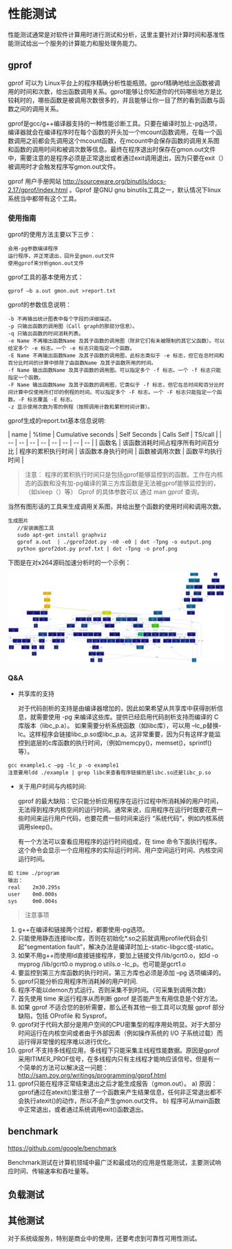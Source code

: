 # 性能测试

性能测试通常是对软件计算用时进行测试和分析，这里主要针对计算时间和基准性能测试给出一个服务的计算能力和服处理务能力。

## gprof

gprof 可以为 Linux平台上的程序精确分析性能瓶颈。gprof精确地给出函数被调用的时间和次数，给出函数调用关系。gprof能够让你知道你的代码哪些地方是比较耗时的，哪些函数是被调用次数很多的，并且能够让你一目了然的看到函数与函数之间的调用关系。

gprof是gcc/g++编译器支持的一种性能诊断工具。只要在编译时加上-pg选项，编译器就会在编译程序时在每个函数的开头加一个mcount函数调用，在每一个函数调用之前都会先调用这个mcount函数，在mcount中会保存函数的调用关系图和函数的调用时间和被调次数等信息。最终在程序退出时保存在gmon.out文件中，需要注意的是程序必须是正常退出或者通过exit调用退出，因为只要在exit（）被调用时才会触发程序写gmon.out文件。

gprof 用户手册网站 http://sourceware.org/binutils/docs-2.17/gprof/index.html 。Gprof 是GNU gnu binutils工具之一，默认情况下linux系统当中都带有这个工具。

### 使用指南
gprof的使用方法主要以下三步：
```
会用-pg参数编译程序
运行程序，并正常退出，回升呈gmon.out文件
使用gprof来分析gmon.out文件
```
gprof工具的基本使用方式：
```
gprof –b a.out gmon.out >report.txt
```
gprof的参数信息说明：
```
-b 不再输出统计图表中每个字段的详细描述。
-p 只输出函数的调用图（Call graph的那部分信息）。
-q 只输出函数的时间消耗列表。
-e Name 不再输出函数Name 及其子函数的调用图（除非它们有未被限制的其它父函数）。可以给定多个 -e 标志。一个 -e 标志只能指定一个函数。
-E Name 不再输出函数Name 及其子函数的调用图，此标志类似于 -e 标志，但它在总时间和百分比时间的计算中排除了由函数Name 及其子函数所用的时间。
-f Name 输出函数Name 及其子函数的调用图。可以指定多个 -f 标志。一个 -f 标志只能指定一个函数。
-F Name 输出函数Name 及其子函数的调用图，它类似于 -f 标志，但它在总时间和百分比时间计算中仅使用所打印的例程的时间。可以指定多个 -F 标志。一个 -F 标志只能指定一个函数。-F 标志覆盖 -E 标志。
-z 显示使用次数为零的例程（按照调用计数和累积时间计算）。
```
gprof生成的report.txt基本信息说明:

| name | %time | Cumulative seconds | Self Seconds | Calls Self | TS/call |
| -- | -- | -- | -- | -- | -- | -- | -- |
| 函数名 | 该函数消耗时间占程序所有时间百分比 | 程序的累积执行时间 | 该函数本身执行时间 | 函数被调用次数 | 函数平均执行时间 |

> 注意：
程序的累积执行时间只是包括gprof能够监控到的函数。工作在内核态的函数和没有加-pg编译的第三方库函数是无法被gprof能够监控到的，（如sleep（）等）
Gprof 的具体参数可以 通过 man gprof 查询。

当然有图形话的工具来生成调用关系图，并给出整个函数的使用时间和调用次数。
```
生成图片
   //安装画图工具
   sudo apt-get install graphviz  
   gprof a.out  | ./gprof2dot.py -n0 -e0 | dot -Tpng -o output.png 
   python gprof2dot.py prof.txt | dot -Tpng -o prof.png 
```
下图是在对x264源码加速分析时的一个示例：

![性能分析图](test.png)

### Q&A
* 共享库的支持

  对于代码剖析的支持是由编译器增加的，因此如果希望从共享库中获得剖析信息，就需要使用 -pg 来编译这些库。提供已经启用代码剖析支持而编译的 C 库版本（libc_p.a）。
 如果需要分析系统函数（如libc库），可以用 –lc_p替换-lc。这样程序会链接libc_p.so或libc_p.a。这非常重要，因为只有这样才能监控到底层的c库函数的执行时间，（例如memcpy()，memset()，sprintf()等）。
 ```
gcc example1.c –pg -lc_p -o example1
注意要用ldd ./example | grep libc来查看程序链接的是libc.so还是libc_p.so
```

* 关于用户时间与内核时间:

  gprof 的最大缺陷：它只能分析应用程序在运行过程中所消耗掉的用户时间，无法得到程序内核空间的运行时间。通常来说，应用程序在运行时既要花费一些时间来运行用户代码，也要花费一些时间来运行 “系统代码”，例如内核系统调用sleep()。
  
  有一个方法可以查看应用程序的运行时间组成，在 time 命令下面执行程序。这个命令会显示一个应用程序的实际运行时间、用户空间运行时间、内核空间运行时间。
```
如 time ./program
输出：
real    2m30.295s
user    0m0.000s
sys     0m0.004s
```

> 注意事项
1. g++在编译和链接两个过程，都要使用-pg选项。
2. 只能使用静态连接libc库，否则在初始化*.so之前就调用profile代码会引起“segmentation fault”，解决办法是编译时加上-static-libgcc或-static。
3. 如果不用g++而使用ld直接链接程序，要加上链接文件/lib/gcrt0.o，如ld -o myprog /lib/gcrt0.o myprog.o utils.o -lc_p。也可能是gcrt1.o
4. 要监控到第三方库函数的执行时间，第三方库也必须是添加 –pg 选项编译的。
5. gprof只能分析应用程序所消耗掉的用户时间.
6. 程序不能以demon方式运行。否则采集不到时间。（可采集到调用次数）
7. 首先使用 time 来运行程序从而判断 gprof 是否能产生有用信息是个好方法。
8. 如果 gprof 不适合您的剖析需要，那么还有其他一些工具可以克服 gprof 部分缺陷，包括 OProfile 和 Sysprof。
9. gprof对于代码大部分是用户空间的CPU密集型的程序用处明显。对于大部分时间运行在内核空间或者由于外部因素（例如操作系统的 I/O 子系统过载）而运行得非常慢的程序难以进行优化。
10. gprof 不支持多线程应用，多线程下只能采集主线程性能数据。原因是gprof采用ITIMER_PROF信号，在多线程内只有主线程才能响应该信号。但是有一个简单的方法可以解决这一问题：http://sam.zoy.org/writings/programming/gprof.html
11. gprof只能在程序正常结束退出之后才能生成报告（gmon.out）。
a) 原因： gprof通过在atexit()里注册了一个函数来产生结果信息，任何非正常退出都不会执行atexit()的动作，所以不会产生gmon.out文件。
b) 程序可从main函数中正常退出，或者通过系统调用exit()函数退出。

## benchmark

https://github.com/google/benchmark

Benchmark测试在计算机领域中最广泛和最成功的应用是性能测试，主要测试响应时间、传输速率和吞吐量等。

## 负载测试

## 其他测试

对于系统级服务，特别是商业中的使用，还要考虑到可靠性可用性测试。


